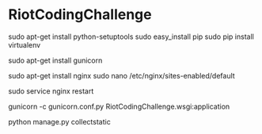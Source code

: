 RiotCodingChallenge
===================
sudo apt-get install python-setuptools
sudo easy_install pip
sudo pip install virtualenv

sudo apt-get install gunicorn

sudo apt-get install nginx
sudo nano /etc/nginx/sites-enabled/default

sudo service nginx restart

gunicorn -c gunicorn.conf.py RiotCodingChallenge.wsgi:application

python manage.py collectstatic